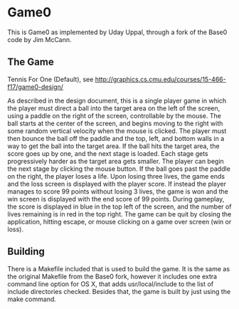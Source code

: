 # Game0

This is Game0 as implemented by Uday Uppal, through a fork of the Base0 code by Jim McCann.

## The Game

Tennis For One (Default), see http://graphics.cs.cmu.edu/courses/15-466-f17/game0-design/

As described in the design document, this is a single player game in which the player must direct a ball into the target area on the left of the screen, using a paddle on the right of the screen, controllable by the mouse. The ball starts at the center of the screen, and begins moving to the right with some random vertical velocity when the mouse is clicked. The player must then bounce the ball off the paddle and the top, left, and bottom walls in a way to get the ball into the target area.
If the ball hits the target area, the score goes up by one, and the next stage is loaded. Each stage gets progressively harder as the target area gets smaller. The player can begin the next stage by clicking the mouse button. 
If the ball goes past the paddle on the right, the player loses a life. Upon losing three lives, the game ends and the loss screen is displayed with the player score. If instead the player manages to score 99 points without losing 3 lives, the game is won and the win screen is displayed with the end score of 99 points.
During gameplay, the score is displayed in blue in the top left of the screen, and the number of lives remaining is in red in the top right.
The game can be quit by closing the application, hitting escape, or mouse clicking on a game over screen (win or loss).

## Building

There is a Makefile included that is used to build the game. It is the same as the original Makefile from the Base0 fork, however it includes one extra command line option for OS X, that adds usr/local/include to the list of include directories checked. Besides that, the game is built by just using the make command.
